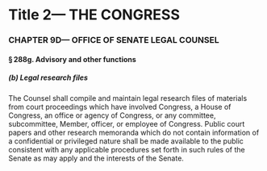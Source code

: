
# Title 2— THE CONGRESS
### CHAPTER 9D— OFFICE OF SENATE LEGAL COUNSEL
#### § 288g. Advisory and other functions
##### (b) Legal research files

The Counsel shall compile and maintain legal research files of materials from court proceedings which have involved Congress, a House of Congress, an office or agency of Congress, or any committee, subcommittee, Member, officer, or employee of Congress. Public court papers and other research memoranda which do not contain information of a confidential or privileged nature shall be made available to the public consistent with any applicable procedures set forth in such rules of the Senate as may apply and the interests of the Senate.
